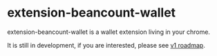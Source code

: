 # extension-beancount-wallet

extension-beancount-wallet is a wallet extension living in your chrome.

It is still in development, if you are interested, please see [v1 roadmap](https://github.com/puncsky/extension-beancount-wallet/issues/2).
